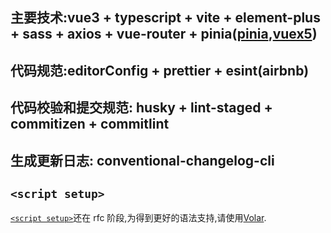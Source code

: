 ## 主要技术:vue3 + typescript + vite + element-plus + sass + axios + vue-router + pinia([pinia](https://pinia.esm.dev/),[vuex5](https://github.com/kiaking/rfcs/blob/vuex-5/active-rfcs/0000-vuex-5.md))

## 代码规范:editorConfig + prettier + esint(airbnb)

## 代码校验和提交规范: husky + lint-staged + commitizen + commitlint

## 生成更新日志: conventional-changelog-cli

## `<script setup>`

[`<script setup>`](https://github.com/vuejs/rfcs/pull/227)还在 rfc 阶段,为得到更好的语法支持,请使用[Volar](https://marketplace.visualstudio.com/items?itemName=johnsoncodehk.volar).
